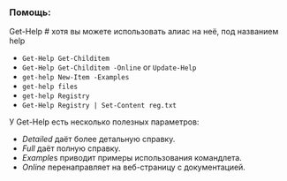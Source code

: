 ### Помощь:
Get-Help # хотя вы можете использовать алиас на неё, под названием help
- `Get-Help Get-Childitem`
- `Get-Help Get-Childitem -Online`  or  `Update-Help`
- `get-help New-Item -Examples`
- `get-help files`
- `get-help Registry`
- `Get-Help Registry | Set-Content reg.txt`

У Get-Help есть несколько полезных параметров:
- *Detailed* даёт более детальную справку.
- *Full* даёт полную справку.
- *Example*s приводит примеры использования командлета.
- *Online* перенаправляет на веб-страницу с документацией.
